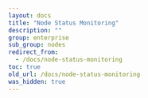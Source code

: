 ```yaml
---
layout: docs
title: "Node Status Monitoring"
description: ""
group: enterprise
sub_group: nodes
redirect_from:
  - /docs/node-status-monitoring
toc: true
old_url: /docs/node-status-monitoring
was_hidden: true
---
```

